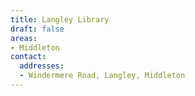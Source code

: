 ```yaml
---
title: Langley Library
draft: false
areas:
- Middleton
contact:
  addresses:
  - Windermere Road, Langley, Middleton
---
```


